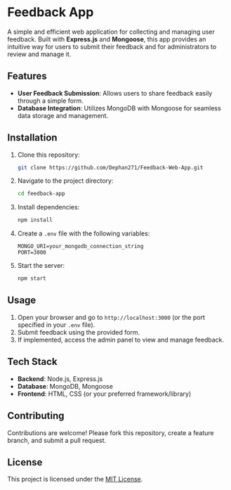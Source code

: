 # Feedback App

A simple and efficient web application for collecting and managing user feedback. Built with **Express.js** and **Mongoose**, this app provides an intuitive way for users to submit their feedback and for administrators to review and manage it.

## Features

- **User Feedback Submission**: Allows users to share feedback easily through a simple form.
- **Database Integration**: Utilizes MongoDB with Mongoose for seamless data storage and management.

## Installation

1. Clone this repository:
   ```bash
   git clone https://github.com/Dephan271/Feedback-Web-App.git
   ```
2. Navigate to the project directory:
   ```bash
   cd feedback-app
   ```
3. Install dependencies:
   ```bash
   npm install
   ```
4. Create a `.env` file with the following variables:
   ```env
   MONGO_URI=your_mongodb_connection_string
   PORT=3000
   ```
5. Start the server:
   ```bash
   npm start
   ```

## Usage

1. Open your browser and go to `http://localhost:3000` (or the port specified in your `.env` file).
2. Submit feedback using the provided form.
3. If implemented, access the admin panel to view and manage feedback.

## Tech Stack

- **Backend**: Node.js, Express.js
- **Database**: MongoDB, Mongoose
- **Frontend**: HTML, CSS (or your preferred framework/library)

## Contributing

Contributions are welcome! Please fork this repository, create a feature branch, and submit a pull request.

## License

This project is licensed under the [MIT License](LICENSE).
